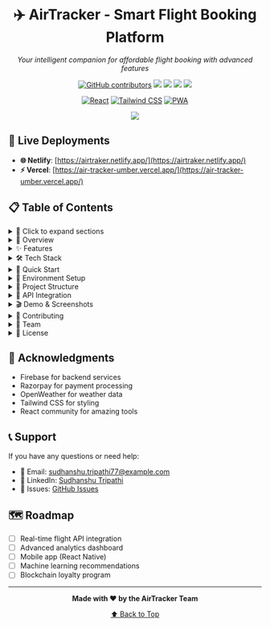 <h1 align="center">✈️ AirTracker - Smart Flight Booking Platform</h1>

<div align="center">
  <p><em>Your intelligent companion for affordable flight booking with advanced features</em></p>
  
  <a href="https://github.com/sudhanshu-77/AirTracker/graphs/contributors"><img alt="GitHub contributors" src="https://img.shields.io/github/contributors/sudhanshu-77/AirTracker?color=2b9348"></a>
  <a href="https://github.com/sudhanshu-77/AirTracker/issues"><img src="https://img.shields.io/github/issues/sudhanshu-77/AirTracker"></a>
  <a href="https://github.com/sudhanshu-77/AirTracker/network/members"><img src="https://img.shields.io/github/forks/sudhanshu-77/AirTracker"></a>
  <a href="https://github.com/sudhanshu-77/AirTracker/stargazers"><img src="https://img.shields.io/github/stars/sudhanshu-77/AirTracker"></a>
  <a href="https://github.com/sudhanshu-77/AirTracker/blob/master/LICENSE"><img src="https://img.shields.io/github/license/sudhanshu-77/AirTracker"></a>
  
  [![React](https://img.shields.io/badge/React-18.0+-blue.svg)](https://reactjs.org/)
  [![Tailwind CSS](https://img.shields.io/badge/Tailwind%20CSS-3.0+-green.svg)](https://tailwindcss.com/)
  [![PWA](https://img.shields.io/badge/PWA-Enabled-purple.svg)](https://web.dev/progressive-web-apps/)
  

  [![](https://visitcount.itsvg.in/api?id=sudhanshu-77&label=Profile%20Views&color=1&icon=5&pretty=true)](https://visitcount.itsvg.in)
</div>

## 🚀 Live Deployments

- **🌐 Netlify**: [https://airtraker.netlify.app/](https://airtraker.netlify.app/)
- **⚡ Vercel**: [https://air-tracker-umber.vercel.app/](https://air-tracker-umber.vercel.app/)

## 📋 Table of Contents

<details>
<summary>📖 Click to expand sections</summary>

- [🎯 Overview](#overview)
- [✨ Features](#features)
- [🛠️ Tech Stack](#tech-stack)
- [🚀 Quick Start](#quick-start)
- [🔧 Environment Setup](#environment-setup)
- [📁 Project Structure](#project-structure)
- [🔌 API Integration](#api-integration)
- [🎬 Demo & Screenshots](#demo--screenshots)
- [🤝 Contributing](#contributing)
- [👥 Team](#team)
- [📄 License](#license)

</details>

<details>
<summary>🎯 Overview</summary>

AirTracker is a comprehensive flight booking platform built with modern web technologies. It offers intelligent flight search, real-time price tracking, secure payment processing, and a suite of travel companion features to enhance your booking experience.

### Key Objectives
- 🔍 **Smart Flight Search** - Find the best deals with AI-powered recommendations
- 📊 **Price Intelligence** - Track and alert on price changes
- 💳 **Secure Payments** - Multiple payment options with robust security
- 🎫 **Digital Experience** - Paperless boarding passes and travel management

</details>

<details>
<summary>✨ Features</summary>

### 🔥 Core Features
- **Intelligent Flight Search** with city name autocomplete
- **Real-time Price Tracking** and alerts
- **Dual Payment Integration** (Razorpay + UPI)
- **Digital Boarding Pass** with QR codes
- **Multi-city Trip Planner** with route optimization
- **Weather Insights** and travel recommendations

### 🎨 User Experience
- **Dark/Light Mode** with system preference detection
- **Responsive Design** for all devices
- **PWA Support** for offline functionality
- **Enhanced Loading States** with skeleton screens
- **Currency Converter** with real-time rates

### 🤖 Smart Features
- **AI-Powered Recommendations** for destinations
- **Flexible Date Calendar** with price heatmap
- **Alternative Airport Suggestions**
- **Travel Companion Tools** for group bookings
- **Price Alert System** with smart notifications

### 🛡️ Security & Performance
- **Environment Variable Configuration**
- **Input Validation** and sanitization
- **Error Handling** with user-friendly messages
- **Firebase Integration** for secure data storage
- **Optimized Bundle Size** with code splitting

</details>

<details>
<summary>🛠️ Tech Stack</summary>

### Frontend
- **React 18** - Modern UI library with hooks
- **Vite** - Fast build tool and dev server
- **Tailwind CSS** - Utility-first CSS framework
- **React Router** - Client-side routing
- **Lucide React** - Beautiful icon library

### Backend & Services
- **Firebase** - Authentication and Firestore database
- **Razorpay** - Payment processing
- **OpenWeather API** - Weather data
- **ExchangeRate API** - Currency conversion

### Development Tools
- **ESLint** - Code linting
- **Git** - Version control
- **Netlify/Vercel** - Deployment platforms

</details>

<details>
<summary>🚀 Quick Start</summary>

### Prerequisites
- Node.js (v16 or higher)
- npm or yarn
- Git

### Installation

1. **Clone the repository**
   ```bash
   git clone https://github.com/sudhanshu-77/AirTracker.git
   cd AirTracker/AirTracker01
   ```

2. **Install dependencies**
   ```bash
   npm install
   ```

3. **Set up environment variables**
   ```bash
   cp .env.example .env
   # Edit .env with your API keys
   ```

4. **Start development server**
   ```bash
   npm run dev
   ```

5. **Open your browser**
   ```
   http://localhost:5173
   ```

</details>

<details>
<summary>🔧 Environment Setup</summary>

Create a `.env` file in the AirTracker01 directory:

```env
# Firebase Configuration
REACT_APP_FIREBASE_API_KEY=your_firebase_api_key
REACT_APP_FIREBASE_AUTH_DOMAIN=your_project.firebaseapp.com
REACT_APP_FIREBASE_PROJECT_ID=your_project_id
REACT_APP_FIREBASE_STORAGE_BUCKET=your_project.appspot.com
REACT_APP_FIREBASE_MESSAGING_SENDER_ID=your_sender_id
REACT_APP_FIREBASE_APP_ID=your_app_id

# API Keys
REACT_APP_RAZORPAY_KEY_ID=your_razorpay_key
REACT_APP_WEATHER_API_KEY=your_openweather_key
REACT_APP_EXCHANGE_API_KEY=your_exchange_api_key
```

### API Setup Guide

1. **Firebase**: [Console](https://console.firebase.google.com/) → Create Project → Get Config
2. **Razorpay**: [Dashboard](https://dashboard.razorpay.com/) → Settings → API Keys
3. **OpenWeather**: [API](https://openweathermap.org/api) → Sign up → Get API Key
4. **ExchangeRate**: [API](https://exchangerate-api.com/) → Free Plan → Get Key

</details>

<details>
<summary>📁 Project Structure</summary>

```
AirTracker/
├── AirTracker01/           # Main application
│   ├── public/            # Static assets
│   ├── src/
│   │   ├── Components/    # React components
│   │   │   ├── Home/     # Home page components
│   │   │   ├── Booking/  # Booking flow
│   │   │   ├── Payment/  # Payment processing
│   │   │   └── ...       # Other features
│   │   ├── Config/       # Configuration files
│   │   ├── constants.js  # App constants
│   │   └── App.jsx      # Main app component
│   ├── package.json     # Dependencies
│   └── vercel.json      # Deployment config
├── ImagesOutput/          # Screenshots
├── .env.example          # Environment template
├── CONTRIBUTING.md       # Contribution guidelines
├── DEPLOYMENT.md         # Deployment guide
├── CHANGELOG.md          # Version history
├── LICENSE              # MIT license
└── README.md           # Main documentation
```

</details>

<details>
<summary>🔌 API Integration</summary>

### Available Scripts

```bash
npm run dev          # Start development server
npm run build        # Build for production
npm run preview      # Preview production build
npm run lint         # Run ESLint
```

### Deployment Commands

```bash
# Vercel
npm run build
vercel --prod

# Netlify
npm run build
# Deploy dist/ folder
```

</details>

<details>
<summary>🎬 Demo & Screenshots</summary>

### 📹 Project Demonstration
[**Watch Full Demo Video**](https://youtu.be/O0dEew24_XM?si=XBNtTMTE5BO2LzJH) - Complete walkthrough of all features

### 📱 Application Screenshots

<div align="center">

#### 🔐 Authentication
![Login Interface](ImagesOutput/login.png)
*Secure user authentication with modern UI*

#### 🏠 Home Dashboard
![Home Page](ImagesOutput/home.png)
*Intelligent search with AI recommendations*

#### 🔍 Search Results
![Flight Results](ImagesOutput/result.png)
*Advanced filtering and real-time price comparison*

#### ✈️ Booking Process
![Passenger Booking](ImagesOutput/book.png)
*Streamlined booking with payment integration*

#### 🌍 Explore Features
![Explore Page](ImagesOutput/explore.png)
*Travel insights and destination discovery*

</div>

</details>

<details>
<summary>🤝 Contributing</summary>

We welcome contributions! Please see our [Contributing Guide](CONTRIBUTING.md) for details.

### Development Workflow
1. Fork the repository
2. Create a feature branch (`git checkout -b feature/amazing-feature`)
3. Commit changes (`git commit -m 'Add amazing feature'`)
4. Push to branch (`git push origin feature/amazing-feature`)
5. Open a Pull Request

</details>

<details>
<summary>👥 Team</summary>

<div align="center">

| Developer | Role | GitHub |
|-----------|------|--------|
| **Sudhanshu Tripathi** | Lead Developer & UI/UX | [@sudhanshu-77](https://github.com/sudhanshu-77) |
| **Pankaj Ajmera** | Full Stack Developer | [@pankaj-ajmera](https://github.com/pankaj-ajmera) |
| **Rishit Gupta** | Frontend Developer | [@rishit-gupta](https://github.com/rishit-gupta) |
| **Akshat Maheswari** | Backend Developer | [@akshat-maheswari](https://github.com/akshat-maheswari) |

</div>

</details>

<details>
<summary>📄 License</summary>

This project is licensed under the MIT License - see the [LICENSE](LICENSE) file for details.

</details>

## 🙏 Acknowledgments

- Firebase for backend services
- Razorpay for payment processing
- OpenWeather for weather data
- Tailwind CSS for styling
- React community for amazing tools

## 📞 Support

If you have any questions or need help:
- 📧 Email: sudhanshu.tripathi77@example.com
- 💼 LinkedIn: [Sudhanshu Tripathi](https://www.linkedin.com/in/sudhanshu-tripathi77)
- 🐛 Issues: [GitHub Issues](https://github.com/sudhanshu-77/AirTracker/issues)

## 🗺️ Roadmap

- [ ] Real-time flight API integration
- [ ] Advanced analytics dashboard
- [ ] Mobile app (React Native)
- [ ] Machine learning recommendations
- [ ] Blockchain loyalty program

---

<div align="center">
  <p><strong>Made with ❤️ by the AirTracker Team</strong></p>
  <p><a href="#top">⬆️ Back to Top</a></p>
</div>

